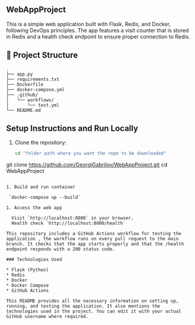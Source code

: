 
## WebAppProject

This is a simple web application built with Flask, Redis, and Docker, following DevOps principles. The app features a visit counter that is stored in Redis and a health check endpoint to ensure proper connection to Redis.

## 📁 Project Structure

```git
.
├── app.py
├── requirements.txt
├── Dockerfile
├── docker-compose.yml
├── .github/
│   └── workflows/
│       └── test.yml
└── README.md

```

## Setup Instructions and Run Locally

1. Clone the repository:

   ```bash
   cd "folder path where you want the repo to be downloaded"
git clone https://github.com/GeorgiGabrilov/WebAppProject.git
cd WebAppProject
   ```

1. Build and run container

    `docker-compose up --build`

1. Access the web app

     Visit `http://localhost:8000` in your browser.  
     Health check `http://localhost:8000/health`

This repository includes a GitHub Actions workflow for testing the application , the workflow runs on every pull request to the main branch. It checks that the app starts properly and that the /health endpoint responds with a 200 status code.

### Technologies Used

* Flask (Python)
* Redis
* Docker
* Docker Compose
* GitHub Actions  
  
This README provides all the necessary information on setting up, running, and testing the application. It also mentions the technologies used in the project. You can edit it with your actual GitHub username where required.
 
